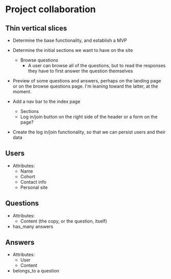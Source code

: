 # Project collaboration

## Thin vertical slices
* Determine the base functionality, and establish a MVP

* Determine the initial sections we want to have on the site
    * Browse questions
        * A user can browse all of the questions, but to read the responses they have to first answer the question themselves
    
* Preview of some questions and answers, perhaps on the landing page or on the browse questions page. I'm leaning toward the latter, at the moment.

* Add a nav bar to the index page
    * Sections
    * Log in/join button on the right side of the header or a form on the page?

* Create the log in/join functionality, so that we can persist users and their data

## Users
* Attributes:
    * Name
    * Cohort
    * Contact info
    * Personal site

## Questions
* Attributes:
    * Content (the copy, or the question, itself)
* has_many answers

## Answers
* Attributes:
    * User
    * Content
* belongs_to a question

